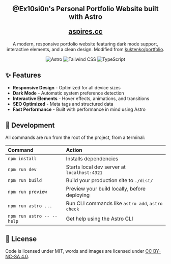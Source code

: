 <h2 align="center">
  <p>@Ex10si0n's Personal Portfolio Website built with Astro</p>
  <a href="https://aspires.cc/" target="_blank">aspires.cc</a>
</h2>

<p align="center">
  A modern, responsive portfolio website featuring dark mode support, interactive elements, and a clean design.
  Modified from <a href="https://github.com/kuktenko/portfolio" target="_blank">kuktenko/portfolio</a>.
</p>

<p align="center">
  <img src="https://img.shields.io/badge/Astro-5A67D8?style=for-the-badge&logo=astro&logoColor=white" alt="Astro" />
  <img src="https://img.shields.io/badge/Tailwind_CSS-38B2AC?style=for-the-badge&logo=tailwind-css&logoColor=white" alt="Tailwind CSS" />
  <img src="https://img.shields.io/badge/TypeScript-007ACC?style=for-the-badge&logo=typescript&logoColor=white" alt="TypeScript" />
</p>

## ✨ Features

- **Responsive Design** - Optimized for all device sizes
- **Dark Mode** - Automatic system preference detection
- **Interactive Elements** - Hover effects, animations, and transitions
- **SEO Optimized** - Meta tags and structured data
- **Fast Performance** - Built with performance in mind using Astro

## 🔧 Development

All commands are run from the root of the project, from a terminal:

| Command                   | Action                                           |
| :------------------------ | :----------------------------------------------- |
| `npm install`             | Installs dependencies                            |
| `npm run dev`             | Starts local dev server at `localhost:4321`      |
| `npm run build`           | Build your production site to `./dist/`          |
| `npm run preview`         | Preview your build locally, before deploying     |
| `npm run astro ...`       | Run CLI commands like `astro add`, `astro check` |
| `npm run astro -- --help` | Get help using the Astro CLI                     |


## 📝 License

Code is licensed under MIT, words and images are licensed under [CC BY-NC-SA 4.0](https://creativecommons.org/licenses/by-nc-sa/4.0/).